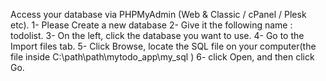 
Access your database via PHPMyAdmin (Web & Classic / cPanel / Plesk etc).
1-  Please Create a new database
2-  Give it the following name : todolist.
3-  On the left, click the database you want to use.
4-  Go to the Import files tab.
5-  Click Browse, locate the SQL file on your computer(the file inside C:\path\path\mytodo_app\my_sql )
6-  click Open, and then click Go.
